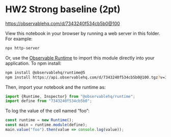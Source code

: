 # HW2 Strong baseline (2pt)

https://observablehq.com/d/7343240f534cb5b0@100

View this notebook in your browser by running a web server in this folder. For
example:

~~~sh
npx http-server
~~~

Or, use the [Observable Runtime](https://github.com/observablehq/runtime) to
import this module directly into your application. To npm install:

~~~sh
npm install @observablehq/runtime@5
npm install https://api.observablehq.com/d/7343240f534cb5b0@100.tgz?v=3
~~~

Then, import your notebook and the runtime as:

~~~js
import {Runtime, Inspector} from "@observablehq/runtime";
import define from "7343240f534cb5b0";
~~~

To log the value of the cell named “foo”:

~~~js
const runtime = new Runtime();
const main = runtime.module(define);
main.value("foo").then(value => console.log(value));
~~~
